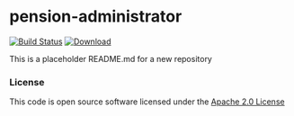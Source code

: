 # pension-administrator

[![Build Status](https://travis-ci.org/hmrc/pension-administrator.svg)](https://travis-ci.org/hmrc/pension-administrator) [ ![Download](https://api.bintray.com/packages/hmrc/releases/pension-administrator/images/download.svg) ](https://bintray.com/hmrc/releases/pension-administrator/_latestVersion)

This is a placeholder README.md for a new repository

### License

This code is open source software licensed under the [Apache 2.0 License]("http://www.apache.org/licenses/LICENSE-2.0.html")
